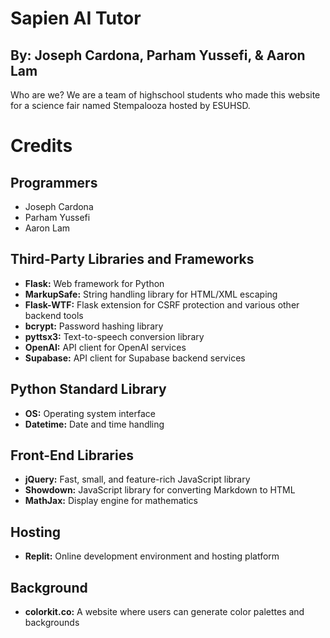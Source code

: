 # Sapien AI Tutor
## By: Joseph Cardona, Parham Yussefi, & Aaron Lam

Who are we?
We are a team of highschool students who made this website for a science fair named Stempalooza hosted by ESUHSD.

# Credits

## Programmers
- Joseph Cardona
- Parham Yussefi
- Aaron Lam

## Third-Party Libraries and Frameworks
- **Flask:** Web framework for Python
- **MarkupSafe:** String handling library for HTML/XML escaping
- **Flask-WTF:** Flask extension for CSRF protection and various other backend tools
- **bcrypt:** Password hashing library
- **pyttsx3:** Text-to-speech conversion library
- **OpenAI:** API client for OpenAI services
- **Supabase:** API client for Supabase backend services

## Python Standard Library
- **OS:** Operating system interface
- **Datetime:** Date and time handling

## Front-End Libraries
- **jQuery:** Fast, small, and feature-rich JavaScript library
- **Showdown:** JavaScript library for converting Markdown to HTML
- **MathJax:** Display engine for mathematics

## Hosting
- **Replit:** Online development environment and hosting platform

## Background
- **colorkit.co:** A website where users can generate color palettes and backgrounds
